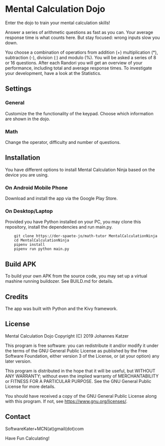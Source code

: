 # Mental Calculation Dojo

Enter the dojo to train your mental calculation skills! 

Answer a series of arithmetic questions as fast as you can. Your average response time is what counts here. But stay focused: wrong inputs slow you down. 

You choose a combination of operatiors from addition (+) multiplication (*), subtraction (-), division (:) and modulo (%). You will be asked a series of 8 or 16 questions. After each Randori you will get an overview of your performance, including total and average response times. To investigate your development, have a look at the Statistics. 

## Settings

### General

Customize the the functionality of the keypad. Choose which information are shown in the dojo.

### Math

Change the operator, difficulty and number of questions.

## Installation

You have different options to install Mental Calculation Ninja based on the device you are using. 

### On Android Mobile Phone

Download and install the app via the Google Play Store. 

### On Desktop/Laptop

Provided you have Python installed on your PC, you may clone this repository, install the dependencies and run main.py.

``` 
	git clone https://der-spaete-jo/math-tutor MentalCalculationNinja
	cd MentalCalculationNinja
	pipenv install
	pipenv run python main.py
```

## Build APK

To build your own APK from the source code, you may set up a virtual mashine running buildozer. See BUILD.md for details.

## Credits

The app was built with Python and the Kivy framework.

## License

Mental Calculation Dojo
Copyright (C) 2019  Johannes Katzer

This program is free software: you can redistribute it and/or modify
it under the terms of the GNU General Public License as published by
the Free Software Foundation, either version 3 of the License, or
(at your option) any later version.

This program is distributed in the hope that it will be useful,
but WITHOUT ANY WARRANTY; without even the implied warranty of
MERCHANTABILITY or FITNESS FOR A PARTICULAR PURPOSE.  See the
GNU General Public License for more details.

You should have received a copy of the GNU General Public License
along with this program.  If not, see <https://www.gnu.org/licenses/>.

## Contact

SoftwareKater+MCN(at)gmail(dot)com

Have Fun Calculating!